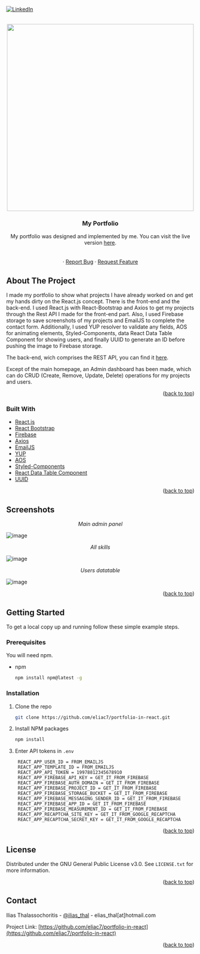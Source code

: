 <div id="top"></div>


[![LinkedIn][linkedin-shield]][linkedin-url]




<!-- PROJECT LOGO -->
<br />
<div align="center">
  <a href="https://github.com/eliac7/portfolio-in-react">
    <img src="https://iliasdev.eu/share.jpg" width="500">
  </a>

<h3 align="center">My Portfolio</h3>

  <p align="center">
My portfolio was designed and implemented by me. You can visit the live version <a href="https://iliasdev.eu">here</a>.
    <br />
    <br />
    <br />
    ·
    <a href="https://github.com/eliac7/portfolio-in-react/issues">Report Bug</a>
    ·
    <a href="https://github.com/eliac7/portfolio-in-react/issues">Request Feature</a>
  </p>
</div>




<!-- ABOUT THE PROJECT -->
## About The Project

I made my portfolio to show what projects I have already worked on and get my hands dirty on the React.js concept. There is the front-end and the back-end. I used React.js with React-Bootstrap and Axios to get my projects through the Rest API I made for the front-end part. Also, I used Firebase storage to save screenshots of my projects and EmailJS to complete the contact form. Additionally, I used YUP resolver to validate any fields, AOS for animating elements, Styled-Components, data React Data Table Component for showing users, and finally UUID to generate an ID before pushing the image to Firebase storage. 

The back-end, wich comprises the REST API, you can find it [here](https://github.com/eliac7/projects-rest-api).

Except of the main homepage, an Admin dashboard has been made, which can do CRUD (Create, Remove, Update, Delete) operations for my projects and users.

<p align="right">(<a href="#top">back to top</a>)</p>



### Built With

* [React.js](https://reactjs.org/)
* [React Bootstrap](https://react-bootstrap.github.io/)
* [Firebase](https://firebase.google.com/)
* [Axios](https://github.com/axios/axios)
* [EmailJS](https://www.emailjs.com/)
* [YUP](https://github.com/jquense/yup)
* [AOS](https://michalsnik.github.io/aos/)
* [Styled-Components](https://styled-components.com/)
* [React Data Table Component](https://github.com/jbetancur/react-data-table-component)
* [UUID](https://github.com/uuidjs/uuid)



<p align="right">(<a href="#top">back to top</a>)</p>


<!-- SCREENSHOT EXAMPLES -->
## Screenshots
<div align="center">
  <i>Main admin panel</i>
</div>

![image](https://i.imgur.com/zaQ1nLW.png)


<div align="center">
  <i>All skills</i>
</div>

![image](https://user-images.githubusercontent.com/26083840/136392835-66b5ae14-cb49-467c-94f0-370e802dbbf4.png)


<div align="center">
  <i>Users datatable</i>
</div>

![image](https://i.imgur.com/ItV6Cf6.jpg)






<p align="right">(<a href="#top">back to top</a>)</p>




<!-- GETTING STARTED -->
## Getting Started

To get a local copy up and running follow these simple example steps.

### Prerequisites

You will need npm.
* npm
  ```sh
  npm install npm@latest -g
  ```

### Installation

1. Clone the repo
   ```sh
   git clone https://github.com/eliac7/portfolio-in-react.git
   ```
2. Install NPM packages
   ```sh
   npm install
   ```
3. Enter API tokens in `.env`
   ```
    REACT_APP_USER_ID = FROM_EMAILJS
    REACT_APP_TEMPLATE_ID = FROM_EMAILJS
    REACT_APP_API_TOKEN = 19978812345678910
    REACT_APP_FIREBASE_API_KEY = GET_IT_FROM_FIREBASE
    REACT_APP_FIREBASE_AUTH_DOMAIN = GET_IT_FROM_FIREBASE
    REACT_APP_FIREBASE_PROJECT_ID = GET_IT_FROM_FIREBASE
    REACT_APP_FIREBASE_STORAGE_BUCKET = GET_IT_FROM_FIREBASE
    REACT_APP_FIREBASE_MESSAGING_SENDER_ID = GET_IT_FROM_FIREBASE
    REACT_APP_FIREBASE_APP_ID = GET_IT_FROM_FIREBASE
    REACT_APP_FIREBASE_MEASUREMENT_ID = GET_IT_FROM_FIREBASE
    REACT_APP_RECAPTCHA_SITE_KEY = GET_IT_FROM_GOOGLE_RECAPTCHA
    REACT_APP_RECAPTCHA_SECRET_KEY = GET_IT_FROM_GOOGLE_RECAPTCHA
   ```

<p align="right">(<a href="#top">back to top</a>)</p>





<!-- LICENSE -->
## License

Distributed under the GNU General Public License v3.0. See `LICENSE.txt` for more information.

<p align="right">(<a href="#top">back to top</a>)</p>



<!-- CONTACT -->
## Contact

Ilias Thalassochoritis - [@ilias_thal](https://twitter.com/ilias_thal) - elias_thal[at]hotmail.com

Project Link: [https://github.com/eliac7/portfolio-in-react](https://github.com/eliac7/portfolio-in-react)

<p align="right">(<a href="#top">back to top</a>)</p>






<!-- MARKDOWN LINKS & IMAGES -->
<!-- https://www.markdownguide.org/basic-syntax/#reference-style-links -->

[linkedin-shield]: https://img.shields.io/badge/-LinkedIn-black.svg?style=for-the-badge&logo=linkedin&colorB=555
[linkedin-url]: https://www.linkedin.com/in/eliac7/
